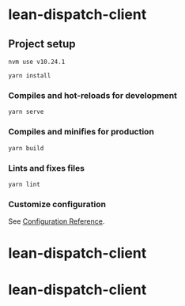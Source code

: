 # lean-dispatch-client

## Project setup
```
nvm use v10.24.1

yarn install
```

### Compiles and hot-reloads for development
```
yarn serve
```

### Compiles and minifies for production
```
yarn build
```

### Lints and fixes files
```
yarn lint
```

### Customize configuration
See [Configuration Reference](https://cli.vuejs.org/config/).
# lean-dispatch-client
# lean-dispatch-client
